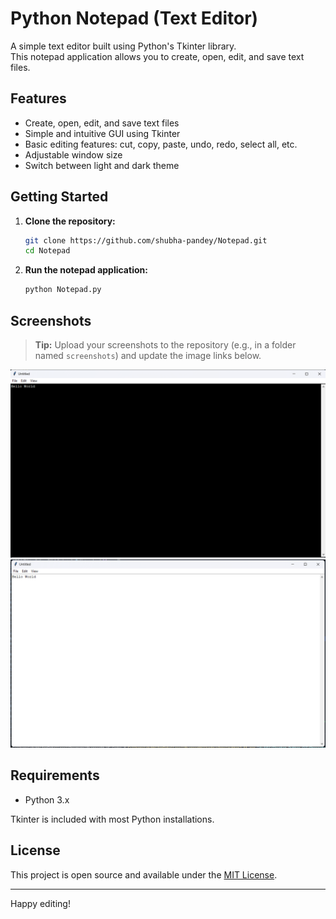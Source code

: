 # Python Notepad (Text Editor)

A simple text editor built using Python's Tkinter library.  
This notepad application allows you to create, open, edit, and save text files.

## Features

- Create, open, edit, and save text files
- Simple and intuitive GUI using Tkinter
- Basic editing features: cut, copy, paste, undo, redo, select all, etc.
- Adjustable window size
- Switch between light and dark theme

## Getting Started

1. **Clone the repository:**
   ```bash
   git clone https://github.com/shubha-pandey/Notepad.git
   cd Notepad
   ```

2. **Run the notepad application:**
   ```bash
   python Notepad.py
   ```

## Screenshots

> **Tip:** Upload your screenshots to the repository (e.g., in a folder named `screenshots`) and update the image links below.

![Notepad Snapshot 1](Assets/Notepad_Black.png)
![Notepad Snapshot 2](Assets/Notepad_White.png)

## Requirements

- Python 3.x

Tkinter is included with most Python installations.

## License

This project is open source and available under the [MIT License](LICENSE).

---

Happy editing!
